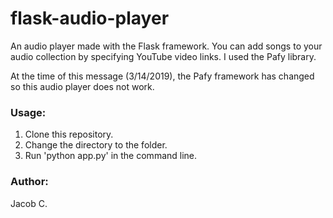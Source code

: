 # flask-audio-player

An audio player made with the Flask framework. You can add songs to your audio collection by specifying YouTube video links. I used the Pafy library.

At the time of this message (3/14/2019), the Pafy framework has changed so this audio player does not work.

### Usage:
1. Clone this repository.
2. Change the directory to the folder.
3. Run 'python app.py' in the command line.

### Author:
Jacob C.

